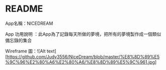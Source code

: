 # README
  
  App名稱：NICEDREAM
  
  App 功用說明 ：此App為了記錄每天所做的夢境，把所有的夢境製作成一個類似備忘錄的集合
  
  Wireframe 圖：![Alt text][https://github.com/Judy3556/NiceDream/blob/master/%E8%8D%89%E5%9C%96%E2%80%A6%E2%80%A6/%E8%8D%89%E5%9C%961.jpg]
